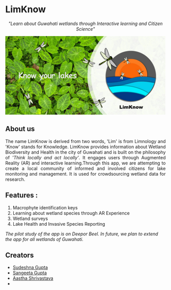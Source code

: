 # LimKnow
<p align='center'>
  <i>"Learn about Guwahati wetlands through Interactive learning and Citizen Science"</i>  
</p>
<img src="https://github.com/sangeetagupta2068/LimKnow-Pilot/blob/master/cover/feature.jpg" alt="LimKnow-Cover"/>
<br>

## About us
<p align="justify">
The name LimKnow is derived from two words, 'Lim' is from Limnology and 'Know' stands for Knowledge. LimKnow provides information about Wetland Biodiversity and        Health in the city of Guwahati and is built on the philosophy of <i>'Think locally and act locally'</i>. It engages users through Augmented Reality (AR) and interactive learning.Through this app, we are attempting to create a local community of informed and involved citizens for lake monitoring and management. It is used for crowdsourcing wetland data for research. 
</p>

## Features : 
1. Macrophyte identification keys
2. Learning about wetland species through AR Experience
3. Wetland surveys
4. Lake Health and Invasive Species Reporting

<i>The pilot study of the app is on Deepor Beel. In future, we plan to extend the app for all wetlands of Guwahati.</i>

## Creators
<ul>
  <li>
    <a href="https://github.com/sudeshnaG">
      Sudeshna Gupta
    </a>
  </li>
  <li> 
    <a href="https://github.com/sangeetagupta2068/">
      Sangeeta Gupta
    </a>
  </li>
  <li>
    <a href="https://github.com/shriaas2898">
      Aastha Shrivastava
    </a>
  <li>
</ul>
